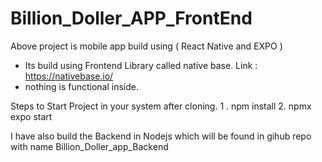 # Billion_Doller_APP_FrontEnd

Above project is mobile app build using ( React Native and EXPO ) 
- Its build using Frontend Library called native base. Link : https://nativebase.io/
- nothing is functional inside. 

Steps to Start Project in your system after cloning.
1 . npm install
2. npmx expo start

I have also build the Backend in Nodejs which will be found in gihub repo with name Billion_Doller_app_Backend
